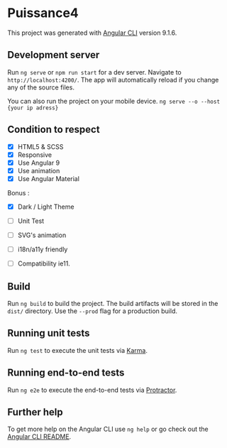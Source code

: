 # Puissance4

This project was generated with [Angular CLI](https://github.com/angular/angular-cli) version 9.1.6.

## Development server

Run `ng serve` or `npm run start` for a dev server. Navigate to `http://localhost:4200/`. The app will automatically reload if you change any of the source files.

You can also run the project on your mobile device. `ng serve --o --host {your ip adress}`

## Condition to respect

- [x] HTML5 & SCSS
- [x] Responsive
- [x] Use Angular 9
- [x] Use animation
- [x] Use Angular Material

Bonus : 

- [x] Dark / Light Theme
- [ ] Unit Test
- [ ] SVG's animation
- [ ] i18n/a11y friendly
- [ ] Compatibility ie11.


## Build

Run `ng build` to build the project. The build artifacts will be stored in the `dist/` directory. Use the `--prod` flag for a production build.

## Running unit tests

Run `ng test` to execute the unit tests via [Karma](https://karma-runner.github.io).

## Running end-to-end tests

Run `ng e2e` to execute the end-to-end tests via [Protractor](http://www.protractortest.org/).

## Further help

To get more help on the Angular CLI use `ng help` or go check out the [Angular CLI README](https://github.com/angular/angular-cli/blob/master/README.md).
